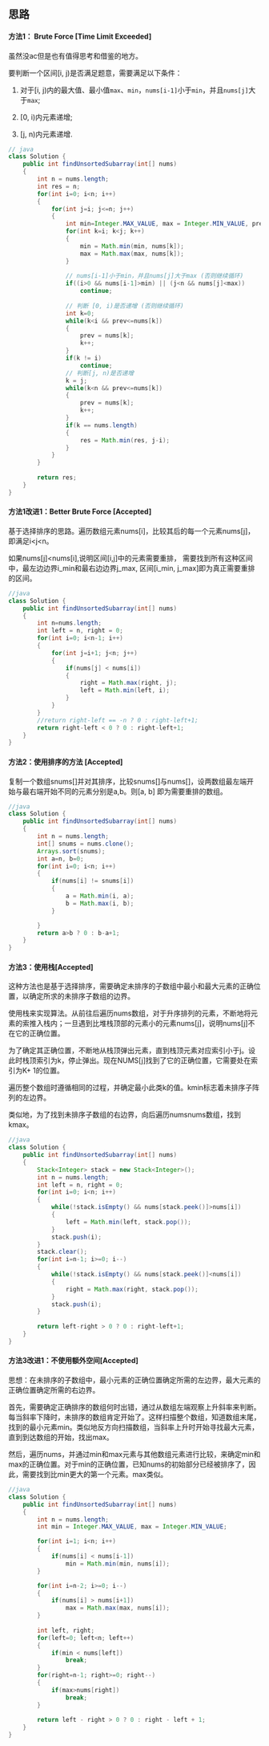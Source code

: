 ## 思路
#### 方法1： Brute Force [Time Limit Exceeded]
虽然没ac但是也有值得思考和借鉴的地方。

要判断一个区间[i, j)是否满足题意，需要满足以下条件：

1) 对于[i, j)内的最大值、最小值`max`、`min`，`nums[i-1]`小于`min`，并且`nums[j]`大于`max`;

2) [0, i)内元素递增;

3) [j, n)内元素递增.

```java
// java
class Solution {
    public int findUnsortedSubarray(int[] nums) 
    {
        int n = nums.length;
        int res = n;
        for(int i=0; i<n; i++)
        {
            for(int j=i; j<=n; j++)
            {
                int min=Integer.MAX_VALUE, max = Integer.MIN_VALUE, prev=Integer.MIN_VALUE;
                for(int k=i; k<j; k++)
                {
                    min = Math.min(min, nums[k]);
                    max = Math.max(max, nums[k]);
                }
                
                // nums[i-1]小于min，并且nums[j]大于max (否则继续循环)
                if((i>0 && nums[i-1]>min) || (j<n && nums[j]<max))
                    continue;
                
                // 判断 [0, i)是否递增 (否则继续循环)
                int k=0;
                while(k<i && prev<=nums[k]) 
                {
                    prev = nums[k];
                    k++;
                }
                if(k != i)
                    continue;
                // 判断[j, n)是否递增
                k = j;
                while(k<n && prev<=nums[k])
                {
                    prev = nums[k];
                    k++;
                }
                if(k == nums.length)
                {
                    res = Math.min(res, j-i);
                }
            }
        }
        
        return res;
    }
}
```

#### 方法1改进1：Better Brute Force [Accepted]
基于选择排序的思路。遍历数组元素nums[i]，比较其后的每一个元素nums[j]，即满足i<j<n。

如果nums[j]<nums[i],说明区间[i,j]中的元素需要重排，
需要找到所有这种区间中，最左边边界i_min和最右边边界j_max,
区间[i_min, j_max]即为真正需要重排的区间。
```java
//java
class Solution {
    public int findUnsortedSubarray(int[] nums) 
    {
        int n=nums.length;
        int left = n, right = 0;
        for(int i=0; i<n-1; i++)
        {
            for(int j=i+1; j<n; j++)
            {
                if(nums[j] < nums[i])
                {
                    right = Math.max(right, j);
                    left = Math.min(left, i);
                }
            }
        }
        //return right-left == -n ? 0 : right-left+1;
        return right-left < 0 ? 0 : right-left+1;
    }
}
```

#### 方法2：使用排序的方法 [Accepted]
复制一个数组snums[]并对其排序，比较snums[]与nums[]，设两数组最左端开始与最右端开始不同的元素分别是a,b。则[a, b]
即为需要重排的数组。
```java
//java
class Solution {
    public int findUnsortedSubarray(int[] nums)
    {
        int n = nums.length;
        int[] snums = nums.clone();
        Arrays.sort(snums);
        int a=n, b=0;
        for(int i=0; i<n; i++)
        {
            if(nums[i] != snums[i])
            {
                a = Math.min(i, a);
                b = Math.max(i, b);
            }

        }
        return a>b ? 0 : b-a+1;
    }
}
```
#### 方法3：使用栈[Accepted]
这种方法也是基于选择排序，需要确定未排序的子数组中最小和最大元素的正确位置，以确定所求的未排序子数组的边界。

使用栈来实现算法。从前往后遍历nums数组，对于升序排列的元素，不断地将元素的索推入栈内；一旦遇到比堆栈顶部的元素小的元素nums[j]，说明nums[j]不在它的正确位置。

为了确定其正确位置，不断地从栈顶弹出元素，直到栈顶元素对应索引小于j。设此时栈顶索引为k，停止弹出。现在NUMS[j]找到了它的正确位置，它需要处在索引为K+ 1的位置。

遍历整个数组时遵循相同的过程，并确定最小此类k的值。kmin标志着未排序子阵列的左边界。

类似地，为了找到未排序子数组的右边界，向后遍历numsnums数组，找到kmax。

```java
//java
class Solution {
    public int findUnsortedSubarray(int[] nums)
    {
        Stack<Integer> stack = new Stack<Integer>();
        int n = nums.length;
        int left = n, right = 0;
        for(int i=0; i<n; i++)
        {
            while(!stack.isEmpty() && nums[stack.peek()]>nums[i])
            {
                left = Math.min(left, stack.pop());
            }
            stack.push(i);
        }
        stack.clear();
        for(int i=n-1; i>=0; i--)
        {
            while(!stack.isEmpty() && nums[stack.peek()]<nums[i])
            {
                right = Math.max(right, stack.pop());
            }
            stack.push(i);
        }
        
        return left-right > 0 ? 0 : right-left+1;
    }
}
```

#### 方法3改进1：不使用额外空间[Accepted]
思想：在未排序的子数组中，最小元素的正确位置确定所需的左边界，最大元素的正确位置确定所需的右边界。

首先，需要确定正确排序的数组何时出错，通过从数组左端观察上升斜率来判断。每当斜率下降时，未排序的数组肯定开始了。这样扫描整个数组，知道数组末尾，找到的最小元素min。类似地反方向扫描数组，当斜率上升时开始寻找最大元素，直到到达数组的开始，找出max。

然后，遍历nums，并通过min和max元素与其他数组元素进行比较，来确定min和max的正确位置。对于min的正确位置，已知nums的初始部分已经被排序了，因此，需要找到比min更大的第一个元素。max类似。

```java
//java
class Solution {
    public int findUnsortedSubarray(int[] nums)
    {
        int n = nums.length;
        int min = Integer.MAX_VALUE, max = Integer.MIN_VALUE;

        for(int i=1; i<n; i++)
        {
            if(nums[i] < nums[i-1])
                min = Math.min(min, nums[i]);
        }

        for(int i=n-2; i>=0; i--)
        {
            if(nums[i] > nums[i+1])
                max = Math.max(max, nums[i]);
        }
        
        int left, right;
        for(left=0; left<n; left++)
        {
            if(min < nums[left])
                break;
        }
        for(right=n-1; right>=0; right--)
        {
            if(max>nums[right])
                break;
        }
        
        return left - right > 0 ? 0 : right - left + 1;
    }
}
```
